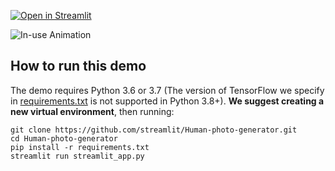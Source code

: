 [![Open in Streamlit](https://static.streamlit.io/badges/streamlit_badge_black_white.svg)](https://share.streamlit.io/himanshumoliya/Human-photo-generator/)


![In-use Animation](https://github.com/streamlit/Human-photo-generator/blob/master/GAN-demo.gif?raw=true "In-use Animation")

## How to run this demo
The demo requires Python 3.6 or 3.7 (The version of TensorFlow we specify in [requirements.txt](https://github.com/himanshumoliya/Human-photo-generator/blob/master/requirements.txt#L14) is not supported in Python 3.8+). **We suggest creating a new virtual environment**, then running:

```
git clone https://github.com/streamlit/Human-photo-generator.git
cd Human-photo-generator
pip install -r requirements.txt
streamlit run streamlit_app.py
```
